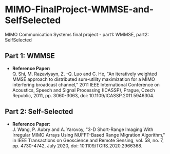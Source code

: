 # MIMO-FinalProject-WMMSE-and-SelfSelected
MIMO Communication Systems final project - part1: WMMSE,  part2: SelfSelected

## Part 1: WMMSE 
- **Reference Paper:**  
  Q. Shi, M. Razaviyayn, Z. -Q. Luo and C. He, "An iteratively weighted MMSE approach to distributed sum-utility maximization for a MIMO interfering broadcast channel," 2011 IEEE International Conference on Acoustics, Speech and Signal Processing (ICASSP), Prague, Czech Republic, 2011, pp. 3060-3063, doi: 10.1109/ICASSP.2011.5946304.

## Part 2: Self-Selected
- **Reference Paper:**  
  J. Wang, P. Aubry and A. Yarovoy, "3-D Short-Range Imaging With Irregular MIMO Arrays Using NUFFT-Based Range Migration Algorithm," in IEEE Transactions on Geoscience and Remote Sensing, vol. 58, no. 7, pp. 4730-4742, July 2020, doi: 10.1109/TGRS.2020.2966368.
